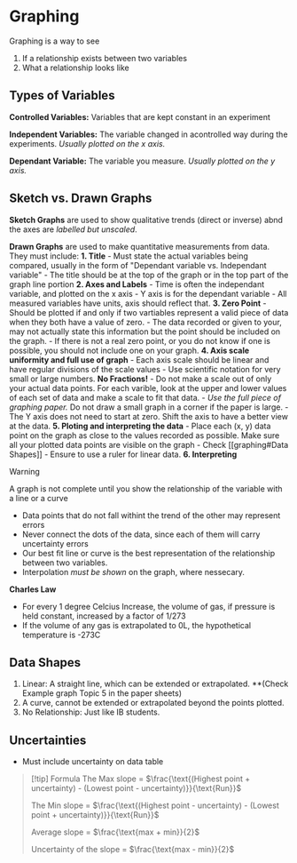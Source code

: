 # Graphing
Graphing is a way to see
1. If a relationship exists between two variables
2. What a relationship looks like

## Types of Variables

**Controlled Variables:** Variables that are kept constant in an experiment

**Independent Variables:** The variable changed in acontrolled way during the experiments. *Usually plotted on the x axis.*

**Dependant Variable:** The variable you measure. *Usually plotted on the y axis.*


## Sketch vs. Drawn Graphs

**Sketch Graphs** are used to show qualitative trends (direct or inverse) abnd the axes are *labelled but unscaled*.

**Drawn Graphs** are used to make quantitative measurements from data.
They must include:
**1. Title**
	- Must state the actual variables being compared, usually in the form of "Dependant variable vs. Independant variable"
	- The title should be at the top of the graph or in the top part of the graph line portion
**2. Axes and Labels**
	- Time is often the independant variable, and plotted on the x axis
	- Y axis is for the dependant variable
	- All measured variables have units, axis should reflect that.
**3. Zero Point**
	- Should be plotted if and only if two vartiables represent a valid piece of data when they both have a value of zero. 
	- The data recorded or given to your, may not actually state this information but the point should be included on the graph. 
	- If there is not a real zero point, or you do not know if one is possible, you should not include one on your graph.
**4. Axis scale uniformity and full use of graph**
	- Each axis scale should be linear and have regular divisions of the scale values
	- Use scientific notation for very small or large numbers. **No Fractions!**
	- Do not make a scale out of only your actual data points. For each varible, look at the upper and lower values of each set of data and make a scale to fit that data.
	- *Use the full piece of graphing paper.* Do not draw a small graph in a corner if the paper is large.
	- The Y axis does not need to start at zero. Shift the axis to have a better view at the data.
**5. Ploting and interpreting the data**
	- Place each (x, y) data point on the graph as close to the values recorded as possible. Make sure all your plotted data points are visible on the graph
	-  Check [[graphing#Data Shapes]]
	- Ensure to use a ruler for linear data.
**6. Interpreting**
   
> [!warning]
> A graph is not complete until you show the relationship of the variable with a line or a curve

- Data points that do not fall withint the trend of the other may represent errors
- Never connect the dots of the data, since each of them will carry uncertainty errors
- Our best fit line or curve is the best representation of the relationship between two variables.
- Interpolation *must be shown* on the graph, where nessecary.

**Charles Law**
- For every 1 degree Celcius Increase, the volume of gas, if pressure is held constant, increased by a factor of 1/273
- If the volume of any gas is extrapolated to 0L, the hypothetical temperature is -273C

## Data Shapes

1. Linear: A straight line, which can be extended or extrapolated. **(Check Example graph Topic 5 in the paper sheets)
2. A curve, cannot be extended or extrapolated beyond the points plotted. 
3. No Relationship: Just like IB students.


## Uncertainties
- Must include uncertainty on data table
  
>[!tip] Formula
>The Max slope = $\frac{\text{(Highest point + uncertainty) - (Lowest point - uncertainty)}}{\text{Run}}$
>
>The Min slope = $\frac{\text{(Highest point - uncertainty) - (Lowest point + uncertainty)}}{\text{Run}}$
>
>Average slope = $\frac{\text{max + min}}{2}$
>
>Uncertainty of the slope = $\frac{\text{max - min}}{2}$
>
